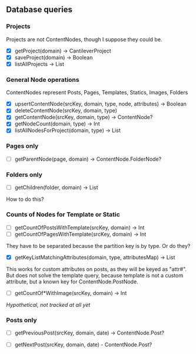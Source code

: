 ## Database queries

### Projects

Projects are not ContentNodes, though I suppose they could be.

-[x] getProject(domain) -> CantileverProject
-[x] saveProject(domain) -> Boolean
-[x] listAllProjects -> List<CantileverProject>

### General Node operations

ContentNodes represent Posts, Pages, Templates, Statics, Images, Folders

-[x] upsertContentNode(srcKey, domain, type, node, attributes) -> Boolean
-[x] deleteContentNode(srcKey, domain, type)
-[x] getContentNode(srcKey, domain, type) -> ContentNode?
-[x] getNodeCount(domain, type) -> Int
-[x] listAllNodesForProject(domain, type) -> List<ContentNode>

### Pages only

-[ ] getParentNode(page, domain) -> ContentNode.FolderNode?

### Folders only

-[ ] getChildren(folder, domain) -> List<ContentNode>

How to do this?

### Counts of Nodes for Template or Static

-[ ] getCountOfPostsWithTemplate(srcKey, domain) -> Int
-[ ] getCountOfPagesWithTemplate(srcKey, domain) -> Int

They have to be separated because the partition key is by type. Or do they?

-[x] getKeyListMatchingAttributes(domain, type, attributesMap) -> List<SrcKey> 

This works for custom attributes on posts, as they will be keyed as "attr#<keyname>". But does not solve the template query, because template is not a custom attribute, but a known key for ContentNode.PostNode.
-[ ] getCountOf*WithImage(srcKey, domain) -> Int

_Hypothetical, not tracked at all yet_

### Posts only

-[ ] getPreviousPost(srcKey, domain, date) -> ContentNode.Post?
-[ ] getNextPost(srcKey, domain, date) - ContentNode.Post?

